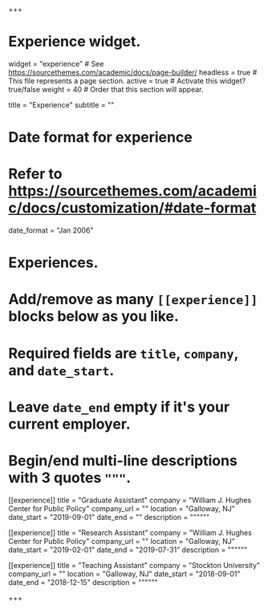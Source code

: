 +++
# Experience widget.
widget = "experience"  # See https://sourcethemes.com/academic/docs/page-builder/
headless = true  # This file represents a page section.
active = true  # Activate this widget? true/false
weight = 40  # Order that this section will appear.

title = "Experience"
subtitle = ""

# Date format for experience
#   Refer to https://sourcethemes.com/academic/docs/customization/#date-format
date_format = "Jan 2006"

# Experiences.
#   Add/remove as many `[[experience]]` blocks below as you like.
#   Required fields are `title`, `company`, and `date_start`.
#   Leave `date_end` empty if it's your current employer.
#   Begin/end multi-line descriptions with 3 quotes `"""`.
[[experience]]
  title = "Graduate Assistant"
  company = "William J. Hughes Center for Public Policy"
  company_url = ""
  location = "Galloway, NJ"
  date_start = "2019-09-01"
  date_end = ""
  description = """"""

[[experience]]
  title = "Research Assistant"
  company = "William J. Hughes Center for Public Policy"
  company_url = ""
  location = "Galloway, NJ"
  date_start = "2019-02-01"
  date_end = "2019-07-31"
  description = """"""

[[experience]]
  title = "Teaching Assistant"
  company = "Stockton University"
  company_url = ""
  location = "Galloway, NJ"
  date_start = "2018-09-01"
  date_end = "2018-12-15"
  description = """"""

+++
